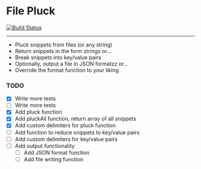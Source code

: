 # File Pluck
[![Build Status](https://travis-ci.org/iAmNathanJ/file-pluck.svg?branch=master)](https://travis-ci.org/iAmNathanJ/file-pluck)

---

- Pluck snippets from files (or any string)
- Return snippets in the form strings or...
- Break snippets into key/value pairs 
- Optionally, output a file in JSON formatzz or...
- Override the format function to your liking

### TODO
- [x] Write more tests
- [ ] Write more tests
- [x] Add pluck function
- [x] Add pluckAll function, return array of all snippets
- [x] Add custom delimiters for pluck function
- [ ] Add function to reduce snippets to key/value pairs
- [ ] Add custom delimiters for key/value pairs
- [ ] Add output functionality
  - [ ] Add JSON format function
  - [ ] Add file writing function